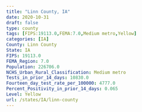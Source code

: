 ```yaml
---
title: "Linn County, IA"
date: 2020-10-31
draft: false
type: county
tags: [FIPS:19113.0,FEMA:7.0,Medium metro,Yellow]
categories: [IA]
County: Linn County
State: IA
FIPS: 19113.0
FEMA_Region: 7.0
Population: 226706.0
NCHS_Urban_Rural_Classification: Medium metro
Tests_in_prior_14_days: 10830.0
Fourteen_day_test_rate_per_100000: 4777.0
Percent_Positivity_in_prior_14_days: 0.065
Level: Yellow
url: /states/IA/linn-county
---
```



